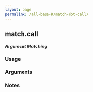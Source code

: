 ```yaml
---
layout: page
permalink: /all-base-R/match-dot-call/
---
```


## __match.call__

#### _Argument Matching_

### Usage

### Arguments

### Notes
